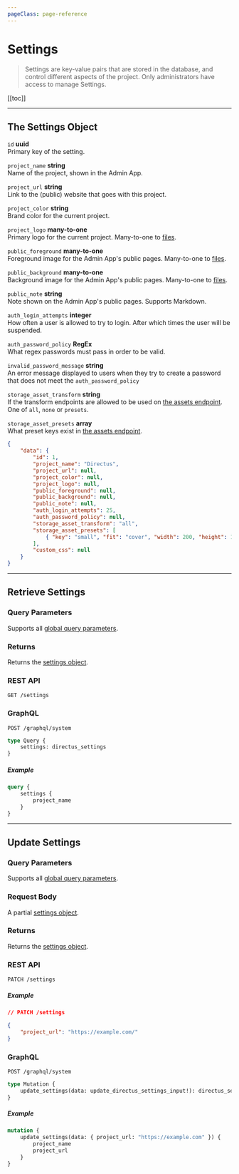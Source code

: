 ```yaml
---
pageClass: page-reference
---
```


# Settings

<div class="two-up">
<div class="left">

> Settings are key-value pairs that are stored in the database, and control different aspects of the project. Only
> administrators have access to manage Settings.

</div>
<div class="right">

[[toc]]

</div>
</div>

---

## The Settings Object

<div class="two-up">
<div class="left">
<div class="definitions">

`id` **uuid**\
Primary key of the setting.

`project_name` **string**\
Name of the project, shown in the Admin App.

`project_url` **string**\
Link to the (public) website that goes with this project.

`project_color` **string**\
Brand color for the current project.

`project_logo` **many-to-one**\
Primary logo for the current project. Many-to-one to [files](/reference/api/system/files/).

`public_foreground` **many-to-one**\
Foreground image for the Admin App's public pages. Many-to-one to [files](/reference/api/system/files/).

`public_background` **many-to-one**\
Background image for the Admin App's public pages. Many-to-one to [files](/reference/api/system/files/).

`public_note` **string**\
Note shown on the Admin App's public pages. Supports Markdown.

`auth_login_attempts` **integer**\
How often a user is allowed to try to login. After which times the user will be suspended.

`auth_password_policy` **RegEx**\
What regex passwords must pass in order to be valid.

`invalid_password_message` **string**\
An error message displayed to users when they try to create a password that does not meet the `auth_password_policy`

`storage_asset_transform` **string**\
If the transform endpoints are allowed to be used on [the assets endpoint](/reference/assets/). One of `all`, `none` or `presets`.

`storage_asset_presets` **array**\
What preset keys exist in [the assets endpoint](/reference/assets/).

</div>
</div>
<div class="right">

```json
{
	"data": {
		"id": 1,
		"project_name": "Directus",
		"project_url": null,
		"project_color": null,
		"project_logo": null,
		"public_foreground": null,
		"public_background": null,
		"public_note": null,
		"auth_login_attempts": 25,
		"auth_password_policy": null,
		"storage_asset_transform": "all",
		"storage_asset_presets": [
			{ "key": "small", "fit": "cover", "width": 200, "height": 161, "quality": 80, "withoutEnlargement": false }
		],
		"custom_css": null
	}
}
```

</div>
</div>

---

## Retrieve Settings

<div class="two-up">
<div class="left">

### Query Parameters

Supports all [global query parameters](/reference/api/query).

### Returns

Returns the [settings object](#the-settings-object).

</div>
<div class="right">

### REST API

```
GET /settings
```

### GraphQL

```
POST /graphql/system
```

```graphql
type Query {
	settings: directus_settings
}
```

##### Example

```graphql
query {
	settings {
		project_name
	}
}
```

</div>
</div>

---

## Update Settings

<div class="two-up">
<div class="left">

### Query Parameters

Supports all [global query parameters](/reference/api/query).

### Request Body

A partial [settings object](#the-settings-object).

### Returns

Returns the [settings object](#the-setting-object).

</div>
<div class="right">

### REST API

```
PATCH /settings
```

##### Example

```json
// PATCH /settings

{
	"project_url": "https://example.com/"
}
```

### GraphQL

```
POST /graphql/system
```

```graphql
type Mutation {
	update_settings(data: update_directus_settings_input!): directus_settings
}
```

##### Example

```graphql
mutation {
	update_settings(data: { project_url: "https://example.com" }) {
		project_name
		project_url
	}
}
```

</div>
</div>
